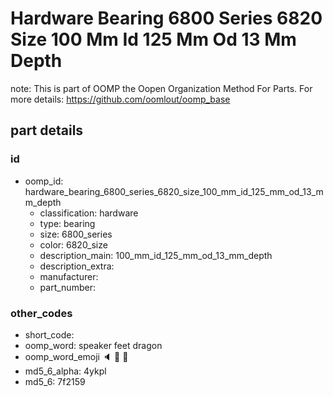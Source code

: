 # Hardware Bearing 6800 Series 6820 Size 100 Mm Id 125 Mm Od 13 Mm Depth  

note: This is part of OOMP the Oopen Organization Method For Parts. For more details: https://github.com/oomlout/oomp_base

##  part details





### id
* oomp_id: hardware_bearing_6800_series_6820_size_100_mm_id_125_mm_od_13_mm_depth
  * classification: hardware
  * type: bearing
  * size: 6800_series
  * color: 6820_size
  * description_main: 100_mm_id_125_mm_od_13_mm_depth
  * description_extra: 
  * manufacturer: 
  * part_number: 

### other_codes
* short_code: 
* oomp_word: speaker feet dragon
* oomp_word_emoji :speaker: :feet: :dragon:
* md5_6_alpha: 4ykpl
* md5_6: 7f2159